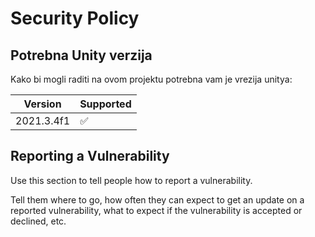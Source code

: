# Security Policy

## Potrebna Unity verzija

Kako bi mogli raditi na ovom projektu potrebna vam je vrezija unitya:

| Version | Supported          |
| ------- | ------------------ |
| 2021.3.4f1 | :white_check_mark: |

## Reporting a Vulnerability

Use this section to tell people how to report a vulnerability.

Tell them where to go, how often they can expect to get an update on a
reported vulnerability, what to expect if the vulnerability is accepted or
declined, etc.
